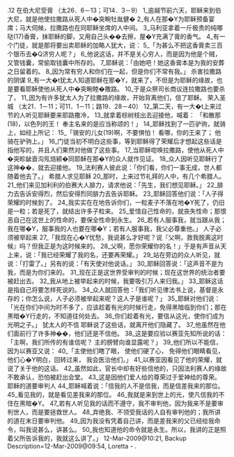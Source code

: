 .12 
在伯大尼受膏 
（太26．6－13；可14．3－9） 
1_逾越节前六天，耶稣来到伯大尼，就是他使拉撒路从死人中�突畹牡胤健� 2_有人在那�Y为耶稣预备宴席；马大伺候，拉撒路也在同耶稣坐席的人中间。 3_马利亚拿着一斤极贵的纯哪哒(17)香膏，抹耶稣的脚，又用自己头��去擦，屋�Y充满了膏的香气。 4_有一个门徒，就是那将要出卖耶稣的加略人犹大，说： 5_「为甚么不把这香膏卖三百个银币去�Q济穷人呢？」 6_他说这话，并不是关心穷人，而是因为他是个贼，又管钱囊，常偷取钱囊中所存的。 7_耶稣说：「由她吧！她这香膏本是为我的安葬之日留着的。 8_因为常有穷人和你们在一起，但是你们不常有我。」 
杀害拉撒路的阴谋 
9_有一大�t犹太人知道耶稣在那�Y，就来了，不但是为耶稣的缘故，也是要看耶稣使他从死人中�突畹睦�撒路。 10_于是众祭司长商议连拉撒路也要杀了， 11_因为有许多犹太人为了拉撒路的缘故，开始背离他们，信了耶稣。 
荣入圣城 
（太21．1－11；可11．1－11；路19．28－40） 
12_第二天，有一大�t上来过节的人听见耶稣要来耶路撒冷， 13_就拿着棕树枝出去迎接他，喊着： 
「和散那(18)，以色列的王！ 
奉主名来的是应当称颂的！」 
14_耶稣找到了一匹驴驹，就骑上，如经上所记： 
15_「锡安的儿女(19)啊，不要惧怕！ 
看哪，你的王来了； 
他骑在驴驹上。」 
16_门徒当初不明白这些事，等到耶稣得了荣耀后才想起这些话是指他写的，并且人们果然对他做了这些事。 17_当耶稣唿唤拉撒路，使他从死人中�突畛龇啬沟氖焙颍�同耶稣在那�Y的众人就作见证。 18_众人因听见耶稣行了这神��，就去迎接他。 19_法利赛人彼此说：「你们看，你们一事无成，世人都随着他去了。」 
希腊人求见耶稣 
20_那时，上来过节礼拜的人中，有几个希腊人。 21_他们来见加利利的伯赛大人腓力，请求他说：「先生，我们想见耶稣。」 22_腓力去告诉安得烈，然后安得烈同腓力去告诉耶稣。 23_耶稣回答他们说：「人子得荣耀的时候到了。 24_我实实在在地告诉你们，一粒麦子不落在地�Y死了，仍旧是一粒；若是死了，就结出许多子粒来。 25_爱惜自己性命的，就丧失性命；那恨恶自己在这世上的性命的，要保全性命到永生。 26_若有人服事我，就当跟从我；我在哪�Y，服事我的人也要在哪�Y；若有人服事我，我父必尊重他。」 
人子必须被举起来 
27_「我现在心�Y忧愁，我说甚么才好呢？说『父啊，救我脱离这时候』吗？但我正是为这时候来的。 28_父啊，愿你荣耀你的名！」于是有声音从天上来，说：「我已经荣耀了我的名，还要再荣耀。」 29_站在旁边的众人听见，就说：「打雷了。」另有的说：「有天使对他说话。」 30_耶稣回答说：「这声音不是为我，而是为你们来的。 31_现在正是这世界受审判的时候；现在这世界的统治者要被赶出去。 32_我从地上被举起来的时候，我要吸引万人来归我。」 33_耶稣这话是指自己将要怎样死说的。 34_众人就回答他：「我们听见律法书上说，基督是永存的；你怎么说，人子必须被举起来呢？这人子是谁呢？」 35_耶稣对他们说：「光在你们中间为时不多了，应该趁着有光的时候行走，免得黑暗临到你们；那在黑暗�Y行走的，不知道往何处去。 36_你们趁着有光，要信从这光，使你们成为光明之子。」 
犹太人的不信 
耶稣说了这些话，就离开他们隐藏了。 37_他虽然在他们面前行了许多神��，他们还是不信他。 38_这是要应验以赛亚先知所说的话： 
「主啊，我们所传的有谁信呢？ 
主的膀臂向谁显露呢？」 
39_他们所以不能信，因为以赛亚又说： 
40_「主使他们瞎了眼， 
使他们硬了心， 
免得他们眼睛看见， 
他们心�Y明白，回转过来， 
我会医治他们。」 
41_以赛亚因看见了他的荣耀，就说了关于他的这话。 42_虽然如此，官长中却有好些信他的，只因法利赛人的缘故不敢承认，恐怕被赶出会堂。 43_这是因他们爱人给的尊荣过于爱神给的尊荣。 
耶稣的道要审判人 
44_耶稣喊着说：「信我的人不是信我，而是信差我来的那位。 45_看见我的，就是看见差我来的那位。 46_我就是来到世上的光，使凡信我的不住在黑暗�Y。 47_若有人听见我的话而不遵守，我不审判他，因为我来不是要审判世人，而是要拯救世人。 48_弃绝我、不领受我话的人自有审判他的；我所讲的道在末日要审判他。 49_因为我没有凭着自己讲，而是差我来的父已经给我命令，叫我说甚么，讲甚么。 50_我也知道他的命令就是永生。所以，我讲的正是照着父所告诉我的，我就这么讲了。」 
12-Mar-2009@10:21, Backup Description=12-Mar-2009@09:54, Loretta - 
.